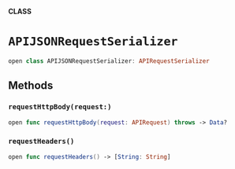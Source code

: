 **CLASS**

# `APIJSONRequestSerializer`

```swift
open class APIJSONRequestSerializer: APIRequestSerializer
```

## Methods
### `requestHttpBody(request:)`

```swift
open func requestHttpBody(request: APIRequest) throws -> Data?
```

### `requestHeaders()`

```swift
open func requestHeaders() -> [String: String]
```
